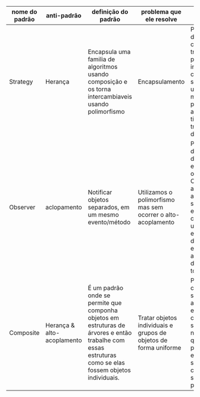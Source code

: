 | nome do padrão | anti-padrão | definição do padrão | problema que ele resolve | Exemplo |
| -------------- | ----------- | ------------------- | ------------------------ |-------- |
|    Strategy    |   Herança   | Encapsula uma familia de algoritmos usando composição e os torna intercambiaveis usando polimorfismo | Encapsulamento | Para diferenciar cada tipo de transporte de produtos, ao invés de se criar funções separadas, é utilizado uma mesma função, porém com alteração para tipos de transporte diferentes.|
|    Observer    | aclopamento | Notificar objetos separados, em um mesmo evento/método | Utilizamos o polimorfismo mas sem ocorrer o alto-acoplamento| Para demonstrar os dados da empresa para o RH e o Colaborador, ao invés de atualizar separadamente e um evento de cada vez, será usado um evento para demonstrar essa atualização de dados para todos.|
|    Composite   | Herança & alto-acoplamento | É um padrão onde se permite que componha objetos em estruturas de árvores e então trabalhe com essas estruturas como se elas fossem objetos individuais.|Tratar objetos individuais e grupos de objetos de forma uniforme | Para fazer uma compra em um site, você pode adicionar itens em suas compras, sendo assim não importa qual o tipo do produto, para ele entrar em seu objeto compra, ele será lido como produto.|
